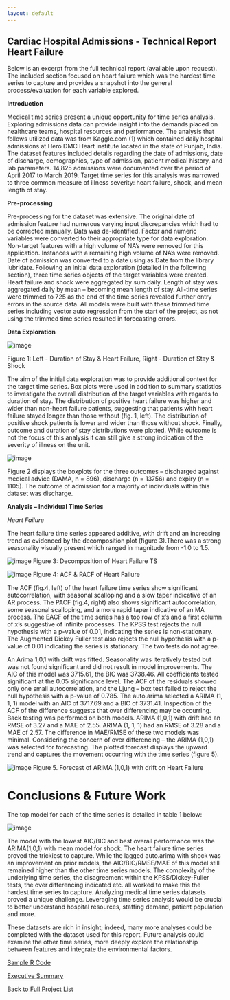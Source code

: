 ```yaml
---
layout: default
---
```


## Cardiac Hospital Admissions - Technical Report Heart Failure ###

Below is an excerpt from the full technical report (available upon request). The included section focused on heart failure which was the hardest time series to capture and provides a snapshot into the general process/evaluation for each variable explored. 

__Introduction__

Medical time series present a unique opportunity for time series analysis. Exploring admissions
data can provide insight into the demands placed on healthcare teams, hospital resources and
performance. The analysis that follows utilized data was from Kaggle.com (1) which contained daily
hospital admissions at Hero DMC Heart institute located in the state of Punjab, India. The dataset
features included details regarding the date of admissions, date of discharge, demographics, type of
admission, patient medical history, and lab parameters. 14,825 admissions were documented over the
period of April 2017 to March 2019. Target time series for this analysis was narrowed to three common
measure of illness severity: heart failure, shock, and mean length of stay.

__Pre-processing__

Pre-processing for the dataset was extensive. The original date of admission feature had
numerous varying input discrepancies which had to be corrected manually. Data was de-identified. Factor
and numeric variables were converted to their appropriate type for data exploration. Non-target features
with a high volume of NA’s were removed for this application. Instances with a remaining high volume of
NA’s were removed. Date of admission was converted to a date using as.Date from the library lubridate.
Following an initial data exploration (detailed in the following section), three time series objects of the
target variables were created. Heart failure and shock were aggregated by sum daily. Length of stay was
aggregated daily by mean – becoming mean length of stay. All-time series were trimmed to 725 as the end
of the time series revealed further entry errors in the source data. All models were built with these
trimmed time series including vector auto regression from the start of the project, as not using the
trimmed time series resulted in forecasting errors.

__Data Exploration__

![image](https://github.com/cagoodri2/cagoodri2.github.io/assets/156851134/663fdf3a-cc42-4c59-997f-bb5888fae50d)

Figure 1: Left - Duration of Stay & Heart Failure, Right - Duration of Stay & Shock

The aim of the initial data exploration was to provide additional context for the target time series. Box plots were used in addition to summary statistics to investigate the overall distribution of the target variables with regards to duration of stay. 
The distribution of positive heart failure was higher and wider than non-heart failure patients, suggesting that patients with heart failure stayed longer than those without (fig. 1, left). The distribution of positive shock patients is lower and wider than those without shock. Finally, outcome and duration of stay distributions were plotted. While outcome is not the focus
of this analysis it can still give a strong indication of the severity of illness on the unit. 

![image](https://github.com/cagoodri2/cagoodri2.github.io/assets/156851134/6156e60d-7fd4-4e97-8d01-d86fdb5b6643)

Figure 2 displays the boxplots for the three outcomes – discharged against medical advice (DAMA, n = 896), discharge (n = 13756) and expiry (n = 1105). The outcome of admission for a majority of individuals within this dataset was discharge.

__Analysis – Individual Time Series__

_Heart Failure_

The heart failure time series appeared additive, with drift and an increasing trend as evidenced by the decomposition plot (figure 3).There was a strong seasonality visually present which ranged in magnitude from -1.0 to 1.5.

![image](https://github.com/cagoodri2/cagoodri2.github.io/assets/156851134/4691d931-ca41-4e5b-ad68-1bbdfb8f386d)
Figure 3: Decomposition of Heart Failure TS

![image](https://github.com/cagoodri2/cagoodri2.github.io/assets/156851134/9b32e8dd-b93d-4a93-86bd-8881139296f4)
Figure 4: ACF & PACF of Heart Failure

The ACF (fig.4, left) of the heart failure time series show significant autocorrelation, with seasonal scalloping and a slow taper indicative of an AR process. The PACF (fig.4, right) also shows significant
autocorrelation, some seasonal scalloping, and a more rapid taper indicative of an MA process. The EACF of the time series has a top row of x’s and a first column of x’s suggestive of infinite processes. The KPSS test rejects the null hypothesis with a p-value of 0.01, 
indicating the series is non-stationary. The Augmented Dickey Fuller test also rejects the null hypothesis with a p-value of 0.01 indicating the series is stationary. The two tests do not agree.

An Arima 1,0,1 with drift was fitted. Seasonality was iteratively tested but was not found significant and did not result in model improvements. The AIC of this model was 3715.61, the BIC was
3738.46. All coefficients tested significant at the 0.05 significance level. The ACF of the residuals showed only one small autocorrelation, and the Ljung – box test failed to reject the null
hypothesis with a p-value of 0.785. The auto.arima selected a ARIMA (1, 1, 1) model with an AIC of 3717.69 and a BIC of 3731.41. Inspection of the ACF of the difference suggests that over differencing may
be occurring. Back testing was performed on both models. ARIMA (1,0,1) with drift had an RMSE of 3.27 and a MAE of 2.55. ARIMA (1, 1, 1) had an RMSE of 3.28 and a MAE of 2.57. The
difference in MAE/RMSE of these two models was minimal. Considering the concern of over differencing – the ARIMA (1,0,1) was selected for forecasting. The plotted forecast displays the upward trend and
captures the movement occurring with the time series (figure 5).

![image](https://github.com/cagoodri2/cagoodri2.github.io/assets/156851134/4833811c-365b-4328-9b5b-d43cd39e08d9)
Figure 5.  Forecast of ARIMA (1,0,1) with drift on Heart Failure

# Conclusions & Future Work #

The top model for each of the time series is detailed in table 1 below: 

![image](https://github.com/cagoodri2/cagoodri2.github.io/assets/156851134/730d2ce7-7473-4615-9c5f-9f6b83098ce1)


The model with the lowest AIC/BIC and best overall performance was the ARIMA(1,0,1) with mean model for shock. The heart failure time series proved the trickiest to capture. While the lagged auto.arima with shock was an improvement on prior models, the AIC/BIC/RMSE/MAE of this model still remained higher
than the other time series models. The complexity of the underlying time series, the disagreement within the KPSS/Dickey-Fuller tests, the over differencing indicated etc. all worked to make this the hardest time series to capture. Analyzing medical time series datasets proved a unique challenge. Leveraging time
series analysis would be crucial to better understand hospital resources, staffing demand, patient population and more. 

These datasets are rich in insight; indeed, many more analyses could be completed with the dataset used for this report. Future analysis could examine the other time series, more deeply explore the relationship between features and integrate the environmental factors.


[Sample R Code](./tsa_rcode.html)

[Executive Summary](./tsa_cardiac.html)

[Back to Full Project List](./)
